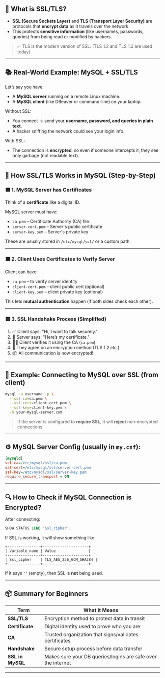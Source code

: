 

## 🔐 What is SSL/TLS?

- **SSL (Secure Sockets Layer)** and **TLS (Transport Layer Security)** are protocols that **encrypt data** as it travels over the network.
- This protects **sensitive information** (like usernames, passwords, queries) from being read or modified by hackers.

> ✅ TLS is the modern version of SSL. (TLS 1.2 and TLS 1.3 are used today)

---

## 📚 Real-World Example: **MySQL + SSL/TLS**

Let’s say you have:
- A **MySQL server** running on a remote Linux machine.
- A **MySQL client** (like DBeaver or command-line) on your laptop.

Without SSL:
- You connect → send your **username, password, and queries in plain text**.
- A hacker sniffing the network could see your login info.

With SSL:
- The connection is **encrypted**, so even if someone intercepts it, they see only garbage (not readable text).

---

## 🔄 How SSL/TLS Works in MySQL (Step-by-Step)

### 🟩 1. **MySQL Server has Certificates**
Think of a **certificate** like a digital ID.

MySQL server must have:
- `ca.pem` – Certificate Authority (CA) file
- `server-cert.pem` – Server's public certificate
- `server-key.pem` – Server's private key

These are usually stored in `/etc/mysql/ssl/` or a custom path.

---

### 🟩 2. **Client Uses Certificates to Verify Server**

Client can have:
- `ca.pem` – to verify server identity
- `client-cert.pem` – client public cert (optional)
- `client-key.pem` – client private key (optional)

This lets **mutual authentication** happen (if both sides check each other).

---

### 🟨 3. **SSL Handshake Process (Simplified)**

1. ✅ Client says: "Hi, I want to talk securely."
2. 🔑 Server says: "Here’s my certificate."
3. 🕵️‍♀️ Client verifies it using the CA (`ca.pem`).
4. 🔐 They agree on an encryption method (TLS 1.2 etc.)
5. 📦 All communication is now encrypted!

---

## 🧪 Example: Connecting to MySQL over SSL (from client)

```bash
mysql -u username -p \
  --ssl-ca=ca.pem \
  --ssl-cert=client-cert.pem \
  --ssl-key=client-key.pem \
  -h your-mysql-server.com
```

> If the server is configured to **require SSL**, it will **reject** non-encrypted connections.

---

## ⚙️ MySQL Server Config (usually in `my.cnf`):

```ini
[mysqld]
ssl-ca=/etc/mysql/ssl/ca.pem
ssl-cert=/etc/mysql/ssl/server-cert.pem
ssl-key=/etc/mysql/ssl/server-key.pem
require_secure_transport = ON
```

---

## 🔍 How to Check if MySQL Connection is Encrypted?

After connecting:

```sql
SHOW STATUS LIKE 'Ssl_cipher';
```

If SSL is working, it will show something like:
```
+---------------+---------------------+
| Variable_name | Value               |
+---------------+---------------------+
| Ssl_cipher    | TLS_AES_256_GCM_SHA384 |
+---------------+---------------------+
```

If it says `''` (empty), then SSL is **not** being used.

---

## 📦 Summary for Beginners

| Term | What it Means |
|------|----------------|
| **SSL/TLS** | Encryption method to protect data in transit |
| **Certificate** | Digital identity used to prove who you are |
| **CA** | Trusted organization that signs/validates certificates |
| **Handshake** | Secure setup process before data transfer |
| **SSL in MySQL** | Makes sure your DB queries/logins are safe over the internet |

---
